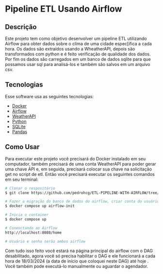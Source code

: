 
# Pipeline ETL Usando Airflow

## Descrição

Este projeto tem como objetivo desenvolver um pipeline ETL utilizando Airflow para obter dados sobre o clima de uma cidade espec[ifica a cada hora. Os dados são extraídos usando a WheatherAPI, depois são transformados com python e é feito verificação de qualidade dos dados. Por fim os dados são carregados em um banco de dados sqlite para que possamos usar sql para analisá-los e também são salvos em um arquivo csv.

## Tecnologias

Esse software usa as seguintes tecnologias:

 - [Docker](https://www.docker.com/)
 - [Airflow](https://airflow.apache.org/)
 - [WeatherAPI](https://www.weatherapi.com/)
 - [Python](https://www.python.org/)
 - [SQLite](https://www.sqlite.org/)
 - [Pandas](https://pandas.pydata.org/)

## Como Usar

Para executar este projeto você precisará do Docker instalado em seu computador, também precisará de uma conta WeatherAPI para poder gerar uma chave API e, em seguida, precisará colocar sua chave na solicitação get no script de etl. Então você precisará executar os seguintes comandos em seu terminal:

```bash
# Clonar o respositório
$ git clone https://github.com/pedrohcg/ETL-PIPELINE-WITH-AIRFLOW/tree/main

# Fazer a migração do banco de dados do airflow, criar conta do usuário e criar/fazer download das imagens
$ docker compose up airflow-init

# Inicia o container
$ docker compose up

# Conenctando ao Airflow
http://localhost:8080/home

# Usuário e senha serão ambos airflow
```

Com tudo isso feito você estará na página principal do airflow com o DAG desabilitado, agora você só precisa habilitar o DAG e ele funcionará a cada hora de 18/03/2024 (a data de início que coloquei neste DAG) até hoje . Você também pode executá-lo manualmente ou aguardar o agendador.
